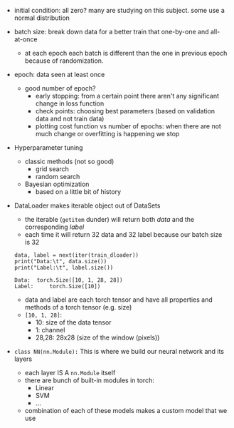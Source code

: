 
- initial condition: all zero? many are studying on this subject. some use a normal distribution

- batch size: break down data for a better train that one-by-one and all-at-once
  - at each epoch each batch is different than the one in previous epoch because of randomization.

- epoch: data seen at least once
  - good number of epoch?
    - early stopping: from a certain point there aren't any significant change in loss function
    - check points: choosing best parameters (based on validation data and not train data)
    - plotting cost function vs number of epochs: when there are not much change or overfitting
      is happening we stop

- Hyperparameter tuning
  - classic methods (not so good)
    - grid search
    - random search
  - Bayesian optimization
    - based on a little bit of history

- DataLoader makes iterable object out of DataSets
  - the iterable (`getitem` dunder) will return both _data_ and the corresponding _label_
  - each time it will return 32 data and 32 label because our batch size is 32

  ```
  data, label = next(iter(train_dloader))
  print("Data:\t", data.size())
  print("Label:\t", label.size())
  ```

  ```
  Data:	 torch.Size([10, 1, 28, 28])
  Label:	 torch.Size([10])
  ```

  - data and label are each torch tensor and have all properties and methods of a torch tensor (e.g.
    size)
  - `[10, 1, 28]`:
    - 10: size of the data tensor
    - 1: channel
    - 28,28: 28x28 (size of the window (pixels))


- `class NN(nn.Module):` This is where we build our neural network and its layers
  - each layer IS A `nn.Module` itself
  - there are bunch of built-in modules in torch:
    - Linear
    - SVM
    - ...
  - combination of each of these models makes a custom model that we use
